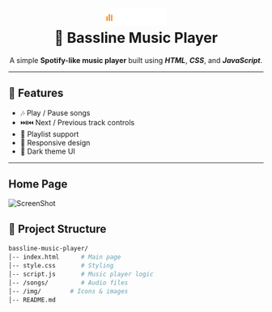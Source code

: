 <h1 align="center">
  <img title="Bassline" src="img/logo.svg" alt="Bassline Music Player Logo" width="120" />
  <br>
  🎵 Bassline Music Player
</h1>

<p align="center">
  A simple <strong>Spotify-like music player</strong> built using 
  <strong><em>HTML</em></strong>, <strong><em>CSS</em></strong>, and <strong><em>JavaScript</em></strong>.
</p>

---

## 🚀 Features
- 🎶 Play / Pause songs  
- ⏭️⏮️ Next / Previous track controls  
- 📂 Playlist support  
- 📱 Responsive design  
- 🎨 Dark theme UI  

---
## Home Page
![ScreenShot](img/Screenshot.pnj)

## 📂 Project Structure

```bash
bassline-music-player/
│-- index.html      # Main page
│-- style.css       # Styling
│-- script.js       # Music player logic
│-- /songs/         # Audio files
│-- /img/        # Icons & images
│-- README.md


